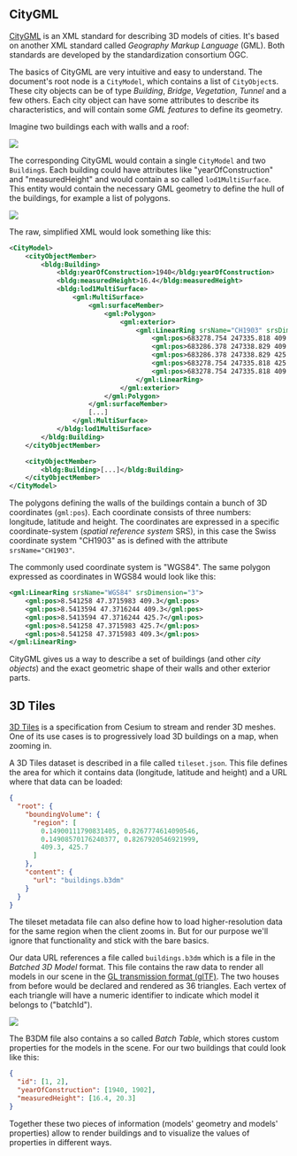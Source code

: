 
CityGML
-------
[CityGML][citygml] is an XML standard for describing 3D models of cities. It's based on another XML standard called *Geography Markup Language* (GML). Both standards are developed by the standardization consortium OGC.

The basics of CityGML are very intuitive and easy to understand. The document's root node is a `CityModel`, which contains a list of `CityObject`s. These city objects can be of type *Building*, *Bridge*, *Vegetation*, *Tunnel* and a few others. Each city object can have some attributes to describe its characteristics, and will contain some *GML features* to define its geometry.

Imagine two buildings each with walls and a roof:

![](img/buildings-3d.png)

The corresponding CityGML would contain a single `CityModel` and two `Building`s. Each building could have attributes like "yearOfConstruction" and "measuredHeight" and would contain a so called `lod1MultiSurface`. This entity would contain the necessary GML geometry to define the hull of the buildings, for example a list of polygons.

![](img/buildings-diagram.png)

The raw, simplified XML would look something like this:

```xml
<CityModel>
    <cityObjectMember>
        <bldg:Building>
            <bldg:yearOfConstruction>1940</bldg:yearOfConstruction>
            <bldg:measuredHeight>16.4</bldg:measuredHeight>
            <bldg:lod1MultiSurface>
                <gml:MultiSurface>
                    <gml:surfaceMember>
                        <gml:Polygon>
                            <gml:exterior>
                                <gml:LinearRing srsName="CH1903" srsDimension="3">
                                    <gml:pos>683278.754 247335.818 409.3</gml:pos>
                                    <gml:pos>683286.378 247338.829 409.3</gml:pos>
                                    <gml:pos>683286.378 247338.829 425.7</gml:pos>
                                    <gml:pos>683278.754 247335.818 425.7</gml:pos>
                                    <gml:pos>683278.754 247335.818 409.3</gml:pos>
                                </gml:LinearRing>
                            </gml:exterior>
                        </gml:Polygon>
                    </gml:surfaceMember>
                    [...]
                </gml:MultiSurface>
            </bldg:lod1MultiSurface>
        </bldg:Building>
    </cityObjectMember>

    <cityObjectMember>
        <bldg:Building>[...]</bldg:Building>
    </cityObjectMember>
</CityModel>
```

The polygons defining the walls of the buildings contain a bunch of 3D coordinates (`gml:pos`). Each coordinate consists of three numbers: longitude, latitude and height. The coordinates are expressed in a specific coordinate-system (*spatial reference system* SRS), in this case the Swiss coordinate system "CH1903" as is defined with the attribute `srsName="CH1903"`.

The commonly used coordinate system is "WGS84". The same polygon expressed as coordinates in WGS84 would look like this:

```xml
<gml:LinearRing srsName="WGS84" srsDimension="3">
    <gml:pos>8.541258 47.3715983 409.3</gml:pos>
    <gml:pos>8.5413594 47.3716244 409.3</gml:pos>
    <gml:pos>8.5413594 47.3716244 425.7</gml:pos>
    <gml:pos>8.541258 47.3715983 425.7</gml:pos>
    <gml:pos>8.541258 47.3715983 409.3</gml:pos>
</gml:LinearRing>
```

CityGML gives us a way to describe a set of buildings (and other *city objects*) and the exact geometric shape of their walls and other exterior parts.


3D Tiles
--------
[3D Tiles][3d-tiles] is a specification from Cesium to stream and render 3D meshes. One of its use cases is to progressively load 3D buildings on a map, when zooming in.

A 3D Tiles dataset is described in a file called `tileset.json`. This file defines the area for which it contains data (longitude, latitude and height) and a URL where that data can be loaded:

```json
{
  "root": {
    "boundingVolume": {
      "region": [
        0.14900111790831405, 0.8267774614090546,
        0.14908570176240377, 0.8267920546921999,
        409.3, 425.7
      ]
    },
    "content": {
      "url": "buildings.b3dm"
    }
  }
}
```
The tileset metadata file can also define how to load higher-resolution data for the same region when the client zooms in. But for our purpose we'll ignore that functionality and stick with the bare basics.

Our data URL references a file called `buildings.b3dm` which is a file in the *Batched 3D Model* format. This file contains the raw data to render all models in our scene in the [GL transmission format (glTF)][gltf].
The two houses from before would be declared and rendered as 36 triangles. Each vertex of each triangle will have a numeric identifier to indicate which model it belongs to ("batchId").

![](img/buildings-triangles.png)

The B3DM file also contains a so called *Batch Table*, which stores custom properties for the models in the scene. For our two buildings that could look like this:

```json
{
  "id": [1, 2],
  "yearOfConstruction": [1940, 1902],
  "measuredHeight": [16.4, 20.3]
}
```

Together these two pieces of information (models' geometry and models' properties) allow to render buildings and to visualize the values of properties in different ways.



[citygml]: https://www.citygml.org/
[3d-tiles]: https://github.com/CesiumGS/3d-tiles
[gltf]: https://www.khronos.org/gltf/
